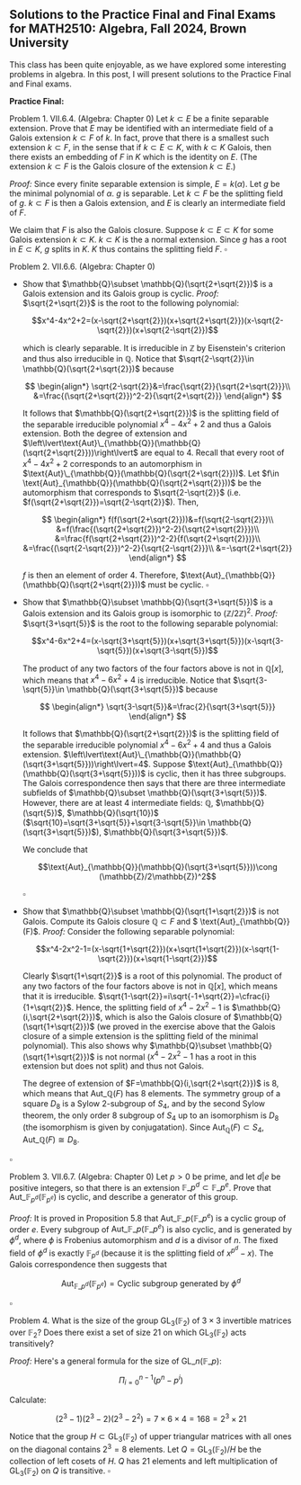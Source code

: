 ## Solutions to the Practice Final and Final Exams for MATH2510: Algebra, Fall 2024, Brown University

This class has been quite enjoyable, as we have explored some interesting problems in algebra. In this post, I will present solutions to the Practice Final and Final exams.

<strong>Practice Final: </strong>

Problem 1. VII.6.4. (Algebra: Chapter 0) Let $k\subset E$ be a finite separable extension. Prove that $E$ may be identified with an intermediate field of a Galois extension $k\subset F$ of $k$. In fact, prove that there is a smallest such extension $k\subset F$, in the sense that if $k\subset E\subset K$, with $k\subset K$ Galois, then there exists an embedding of $F$ in $K$ which is the identity on $E$. (The extension $k\subset F$ is the Galois closure of the extension $k\subset E$.)

<em>Proof: </em> Since every finite separable extension is simple, $E=k(\alpha)$. Let $g$ be the minimal polynomial of $\alpha$. $g$ is separable. Let $k\subset F$ be the splitting field of $g$. $k\subset F$ is then a Galois extension, and $E$ is clearly an intermediate field of $F$.

We claim that $F$ is also the Galois closure. Suppose $k\subset E\subset K$ for some Galois extension $k\subset K$. $k\subset K$ is the a normal extension. Since $g$ has a root in $E\subset K$, $g$ splits in $K$. $K$ thus contains the splitting field $F$. $\square$

Problem 2. VII.6.6. (Algebra: Chapter 0)
- Show that $\mathbb{Q}\subset \mathbb{Q}(\sqrt{2+\sqrt{2}})$ is a Galois extension and its Galois group is cyclic.
  <em>Proof: </em> $\sqrt{2+\sqrt{2}}$ is the root to the following polynomial:
     
  $$x^4-4x^2+2=(x-\sqrt{2+\sqrt{2}})(x+\sqrt{2+\sqrt{2}})(x-\sqrt{2-\sqrt{2}})(x+\sqrt{2-\sqrt{2}})$$
     
  which is clearly separable. It is irreducible in $\mathbb{Z}$ by Eisenstein's criterion and thus also irreducible in $\mathbb{Q}$. Notice that $\sqrt{2-\sqrt{2}}\in \mathbb{Q}(\sqrt{2+\sqrt{2}})$ because

  $$
  \begin{align*}
  \sqrt{2-\sqrt{2}}&=\frac{\sqrt{2}}{\sqrt{2+\sqrt{2}}}\\
  &=\frac{(\sqrt{2+\sqrt{2}})^2-2}{\sqrt{2+\sqrt{2}}}
  \end{align*}
  $$
     
  It follows that $\mathbb{Q}(\sqrt{2+\sqrt{2}})$ is the splitting field of the separable irreducible polynomial $x^4-4x^2+2$ and thus a Galois extension. Both the degree of extension and $\left\lvert\text{Aut}\_{\mathbb{Q}}(\mathbb{Q}(\sqrt{2+\sqrt{2}}))\right\lvert$ are equal to $4$. Recall that every root of $x^4-4x^2+2$ corresponds to an automorphism in $\text{Aut}\_{\mathbb{Q}}(\mathbb{Q}(\sqrt{2+\sqrt{2}}))$. Let $f\in \text{Aut}_{\mathbb{Q}}(\mathbb{Q}(\sqrt{2+\sqrt{2}}))$ be the automorphism that corresponds to $\sqrt{2-\sqrt{2}}$ (i.e. $f(\sqrt{2+\sqrt{2}})=\sqrt{2-\sqrt{2}}$). Then,
     
     $$
     \begin{align*}
      f(f(\sqrt{2+\sqrt{2}}))&=f(\sqrt{2-\sqrt{2}})\\
      &=f(\frac{(\sqrt{2+\sqrt{2}})^2-2}{\sqrt{2+\sqrt{2}}})\\
      &=\frac{f(\sqrt{2+\sqrt{2}})^2-2}{f(\sqrt{2+\sqrt{2}})}\\
      &=\frac{(\sqrt{2-\sqrt{2}})^2-2}{\sqrt{2-\sqrt{2}}}\\
      &=-\sqrt{2+\sqrt{2}}
      \end{align*}
      $$
     
     $f$ is then an element of order 4. Therefore, $\text{Aut}_{\mathbb{Q}}(\mathbb{Q}(\sqrt{2+\sqrt{2}}))$ must be cyclic. $\square$
     
- Show that $\mathbb{Q}\subset \mathbb{Q}(\sqrt{3+\sqrt{5}})$ is a Galois extension and its Galois group is isomorphic to $(\mathbb{Z}/2\mathbb{Z})^2$.
  <em>Proof: </em>  $\sqrt{3+\sqrt{5}}$ is the root to the following separable polynomial:

  $$x^4-6x^2+4=(x-\sqrt{3+\sqrt{5}})(x+\sqrt{3+\sqrt{5}})(x-\sqrt{3-\sqrt{5}})(x+\sqrt{3-\sqrt{5}})$$

  The product of any two factors of the four factors above is not in $\mathbb{Q}[x]$, which means that $x^4-6x^2+4$ is irreducible. Notice that $\sqrt{3-\sqrt{5}}\in \mathbb{Q}(\sqrt{3+\sqrt{5}})$ because

  $$
   \begin{align*}
   \sqrt{3-\sqrt{5}}&=\frac{2}{\sqrt{3+\sqrt{5}}}
   \end{align*}
  $$

  It follows that $\mathbb{Q}(\sqrt{2+\sqrt{2}})$ is the splitting field of the separable irreducible polynomial $x^4-6x^2+4$ and thus a Galois extension. $\left\lvert\text{Aut}\_{\mathbb{Q}}(\mathbb{Q}(\sqrt{3+\sqrt{5}}))\right\lvert=4$. Suppose $\text{Aut}_{\mathbb{Q}}(\mathbb{Q}(\sqrt{3+\sqrt{5}}))$ is cyclic, then it has three subgroups. The Galois correspondence then says that there are three intermediate subfields of $\mathbb{Q}\subset \mathbb{Q}(\sqrt{3+\sqrt{5}})$. However, there are at least 4 intermediate fields: $\mathbb{Q}$, $\mathbb{Q}(\sqrt{5})$, $\mathbb{Q}(\sqrt{10})$ ($\sqrt{10}=\sqrt{3+\sqrt{5}}+\sqrt{3-\sqrt{5}}\in \mathbb{Q}(\sqrt{3+\sqrt{5}})$), $\mathbb{Q}(\sqrt{3+\sqrt{5}})$.

  We conclude that

  $$\text{Aut}_{\mathbb{Q}}(\mathbb{Q}(\sqrt{3+\sqrt{5}}))\cong (\mathbb{Z}/2\mathbb{Z})^2$$

  $\square$

- Show that $\mathbb{Q}\subset \mathbb{Q}(\sqrt{1+\sqrt{2}})$ is not Galois. Compute its Galois closure $\mathbb{Q}\subset F$ and $ \text{Aut}_{\mathbb{Q}}(F)$.
  <em>Proof: </em> Consider the following separable polynomial:

  $$x^4-2x^2-1=(x-\sqrt{1+\sqrt{2}})(x+\sqrt{1+\sqrt{2}})(x-\sqrt{1-\sqrt{2}})(x+\sqrt{1-\sqrt{2}})$$

  Clearly $\sqrt{1+\sqrt{2}}$ is a root of this polynomial. The product of any two factors of the four factors above is not in $\mathbb{Q}[x]$, which means that it is irreducible. $\sqrt{1-\sqrt{2}}=i\sqrt{-1+\sqrt{2}}=\cfrac{i}{1+\sqrt{2}}$. Hence, the splitting field of $x^4-2x^2-1$ is $\mathbb{Q}(i,\sqrt{2+\sqrt{2}})$, which is also the Galois closure of $\mathbb{Q}(\sqrt{1+\sqrt{2}})$ (we proved in the exercise above that the Galois closure of a simple extension is the splitting field of the minimal polynomial). This also shows why $\mathbb{Q}\subset \mathbb{Q}(\sqrt{1+\sqrt{2}})$ is not normal ($x^4-2x^2-1$ has a root in this extension but does not split) and thus not Galois.

  The degree of extension of $F=\mathbb{Q}(i,\sqrt{2+\sqrt{2}})$ is 8, which means that $\text{Aut}\_{\mathbb{Q}}(F)$ has 8 elements. The symmetry group of a square $D_8$ is a Sylow 2-subgroup of $S_4$, and by the second Sylow theorem, the only order 8 subgroup of $S_4$ up to an isomorphism is $D_8$ (the isomorphism is given by conjugatation). Since $\text{Aut}_{\mathbb{Q}}(F)\subset S_4$, $\text{Aut}\_{\mathbb{Q}}(F)\cong D_8$.

$\square$

Problem 3. VII.6.7. (Algebra: Chapter 0) Let $p>0$ be prime, and let $d\lvert e$ be positive integers, so that there is an extension $\mathbb{F}\_{p^d}\subset \mathbb{F}\_{p^e}$. Prove that $\text{Aut}\_{\mathbb{F}_{p^d}}(\mathbb{F}_{p^e})$ is cyclic, and describe a generator of this group.

<em>Proof: </em>It is proved in Proposition 5.8 that $\text{Aut}\_{\mathbb{F}\_{p}}(\mathbb{F}\_{p^e})$ is a cyclic group of order $e$. Every subgroup of $\text{Aut}\_{\mathbb{F}\_{p}}(\mathbb{F}\_{p^e})$ is also cyclic, and is generated by $\phi^d$, where $\phi$ is Frobenius automorphism and $d$ is a divisor of $n$. The fixed field of $\phi^d$ is exactly $\mathbb{F}_{p^d}$ (because it is the splitting field of $x^{p^d}-x$). The Galois correspondence then suggests that 

$$\text{Aut}_{\mathbb{F}\_{p^d}}(\mathbb{F}_{p^e})=\text{Cyclic subgroup generated by }\phi^d$$ 

$\square$

Problem 4.  What is the size of the group $\mathrm{GL}_3(\mathbb{F}_2)$ of $3\times 3$ invertible matrices over $\mathbb{F}_2$?  Does there exist a set of size $21$ on which $\mathrm{GL}_3(\mathbb{F}_2)$ acts transitively?

<em>Proof: </em> Here's a general formula for the size of $\mathrm{GL}\_n(\mathbb{F}\_{p})$:

$$\Pi_{i=0}^{n-1}(p^n-p^i)$$

Calculate:

$$(2^3-1)(2^3-2)(2^3-2^2)=7\times 6\times 4=168=2^3\times 21$$

Notice that the group $H\subset \mathrm{GL}_3(\mathbb{F}_2)$ of upper triangular matrices with all ones on the diagonal contains $2^3=8$ elements. Let $Q=\mathrm{GL}_3(\mathbb{F}_2)/H$ be the collection of left cosets of $H$. $Q$ has 21 elements and left multiplication of $\mathrm{GL}_3(\mathbb{F}_2)$ on $Q$ is transitive. $\square$
